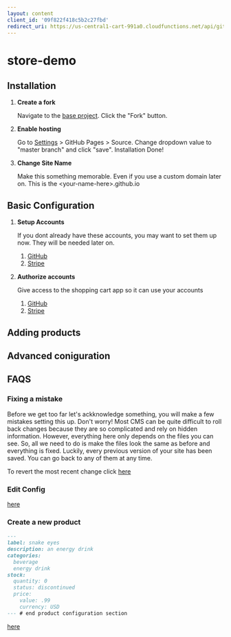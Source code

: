 ```yaml
---
layout: content
client_id: '09f822f418c5b2c27fbd'
redirect_uri: https://us-central1-cart-991a0.cloudfunctions.net/api/github/yggilabs/store-demo/authorize
---
```


<meta name="amp-link-variable-allowed-origin" content="https://us-central1-cart-991a0.cloudfunctions.net">

# store-demo

## Installation

1. **Create a fork**
    
    Navigate to the [base project](https://github.com/yggilabs/store-demo). Click the "Fork" button.
    
2. **Enable hosting** 
    
    Go to [Settings](../../settings) > GitHub Pages > Source. Change dropdown value to "master branch" and click "save". Installation Done!

3. **Change Site Name**
    
    Make this something memorable. Even if you use a custom domain later on. This is the &lt;your-name-here&gt;.github.io

## Basic Configuration

1. **Setup Accounts**
    
    If you dont already have these accounts, you may want to set them up now. They will be needed later on.

    1. [GitHub](https://github.com/join)
    2. [Stripe](https://dashboard.stripe.com/register)

2. **Authorize accounts**
    
    Give access to the shopping cart app so it can use your accounts

    1. <a href="https://github.com/login/oauth/authorize?client_id={{ page.client_id }}&state=CLIENT_ID(cart)&redirect_uri={{ page.redirect_uri}}" data-amp-replace="CLIENT_ID">GitHub</a>
    2. <a href="https://connect.stripe.com/oauth/authorize?response_type=code&client_id={{ page.client_id }}&state=CLIENT_ID(cart)&scope=read_write" data-amp-replace="CLIENT_ID">Stripe</a>
    
## Adding products

## Advanced coniguration 

## FAQS

### Fixing a mistake

Before we get too far let's ackknowledge something, you will make a few mistakes setting this up. Don't worry! Most CMS can be quite difficult to roll back changes because they are so complicated and rely on hidden information. However, everything here only depends on the files you can see. So, all we need to do is make the files look the same as before and everything is fixed. Luckily, every previous version of your site has been saved. You can go back to any of them at any time.

To revert the most recent change click [here]()

### Edit Config

[here](../../edit/master/_config.yml)

### Create a new product


```markdown
---
label: snake eyes
description: an energy drink
categories:
  beverage
  energy drink
stock:
  quantity: 0
  status: discontinued
  price:
    value: .99
    currency: USD
--- # end product configuration section
```
[here](../../new/master/_products)
